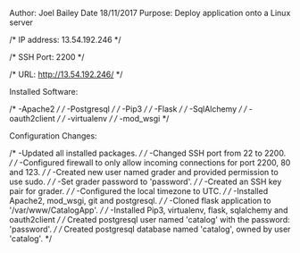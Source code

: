 Author: Joel Bailey
Date 18/11/2017
Purpose: Deploy application onto a Linux server

/* IP address: 13.54.192.246 */

/* SSH Port: 2200 */

/* URL: http://13.54.192.246/ */

Installed Software:

/* -Apache2 */
/* -Postgresql */
/* -Pip3 */
/* -Flask */
/* -SqlAlchemy */
/* -oauth2client */
/* -virtualenv */
/* -mod_wsgi */

Configuration Changes:

/* -Updated all installed packages. */
/* -Changed SSH port from 22 to 2200. */
/* -Configured firewall to only allow incoming connections for port 2200, 80
    and 123. */
/* -Created new user named grader and provided permission to use sudo. */
/* -Set grader password to 'password'. */
/* -Created an SSH key pair for grader. */
/* -Configured the local timezone to UTC. */
/* -Installed Apache2, mod_wsgi, git and postgresql. */
/* -Cloned flask application to '/var/www/CatalogApp'. */
/* -Installed Pip3, virtualenv, flask, sqlalchemy and oauth2client  */
/* Created postgresql user named 'catalog' with the password: 'password'. */
/* Created postgresql database named 'catalog', owned by user 'catalog'. */

